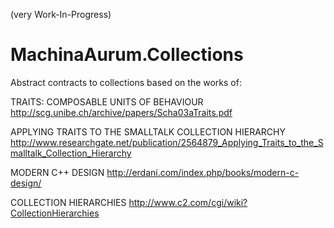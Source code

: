 
(very Work-In-Progress)

# MachinaAurum.Collections
Abstract contracts to collections based on the works of:

TRAITS: COMPOSABLE UNITS OF BEHAVIOUR
http://scg.unibe.ch/archive/papers/Scha03aTraits.pdf

APPLYING TRAITS TO THE SMALLTALK COLLECTION HIERARCHY
http://www.researchgate.net/publication/2564879_Applying_Traits_to_the_Smalltalk_Collection_Hierarchy

MODERN C++ DESIGN
http://erdani.com/index.php/books/modern-c-design/

COLLECTION HIERARCHIES
http://www.c2.com/cgi/wiki?CollectionHierarchies
